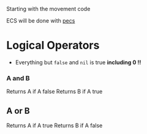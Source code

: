Starting with the movement code

ECS will be done with [pecs](https://github.com/jesstelford/pecs)

# Logical Operators

- Everything but `false` and `nil` is true **including 0 !!**

### A and B
Returns A if A false
Returns B if A true

## A or B
Returns A if A true
Returns B if A false